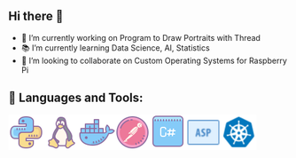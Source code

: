 ## Hi there 👋

- 🔭 I’m currently working on Program to Draw Portraits with Thread
- 📚 I’m currently learning Data Science, AI, Statistics
- 👯 I’m looking to collaborate on Custom Operating Systems for Raspberry Pi

## 🔨 Languages and Tools:
<a href="https://www.python.org" target="_blank"> <img align="left" src="https://github.com/Gecazo/Gecazo/blob/main/resources/icons8-python-64-3.png" alt="python" height="64px"/> </a> 
<a href="https://www.linux.org" target="_blank"> <img align="left" src="https://github.com/Gecazo/Gecazo/blob/main/resources/icons8-linux-64-2.png" alt="linux" height="64px"/> </a> 
<a href="https://www.docker.com" target="_blank"> <img align="left" src="https://github.com/Gecazo/Gecazo/blob/main/resources/icons8-docker-64.png" alt="docker" height="64px"/> </a> 
<a href="https://www.postman.com" target="_blank"> <img align="left" src="https://github.com/Gecazo/Gecazo/blob/main/resources/icons8-postman-api-64.png" alt="postman" height="64px"/> </a> 
<a href="https://docs.microsoft.com/en-us/dotnet/csharp/" target="_blank"> <img align="left" src="https://github.com/Gecazo/Gecazo/blob/main/resources/icons8-cs-64.png" alt="postman" height="64px"/> </a> 
<a href="https://docs.microsoft.com/en-us/aspnet/core/?view=aspnetcore-5.0" target="_blank"> <img align="left" src="https://github.com/Gecazo/Gecazo/blob/main/resources/icons8-asp-40.png" alt="postman" height="64px"/> </a> 
<a href="https://kubernetes.io" target="_blank"> <img align="left" src="https://github.com/Gecazo/Gecazo/blob/main/resources/icons8-kubernetes-48.png" alt="postman" height="64px"/> </a> 
